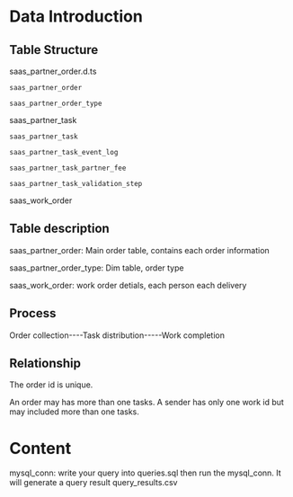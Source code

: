 # Data Introduction
## Table Structure
saas_partner_order.d.ts

    saas_partner_order
  
    saas_partner_order_type


saas_partner_task

    saas_partner_task
    
    saas_partner_task_event_log
    
    saas_partner_task_partner_fee
    
    saas_partner_task_validation_step
    

saas_work_order


    
  
## Table description
saas_partner_order: Main order table, contains each order information 

saas_partner_order_type: Dim table, order type

saas_work_order: work order detials, each person each delivery


## Process
Order collection----Task distribution-----Work completion


## Relationship
The order id is unique.

An order may has more than one tasks.
A sender has only one work id but may included more than one tasks.


# Content
mysql_conn: write your query into queries.sql then run the mysql_conn. 
It will generate a query result query_results.csv 
